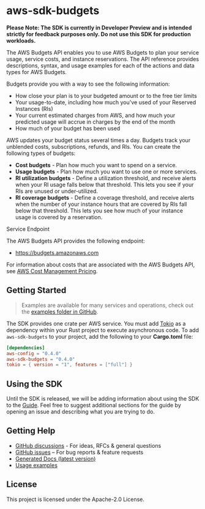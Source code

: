# aws-sdk-budgets

**Please Note: The SDK is currently in Developer Preview and is intended strictly for
feedback purposes only. Do not use this SDK for production workloads.**

The AWS Budgets API enables you to use AWS Budgets to plan your service usage, service costs, and instance reservations. The API reference provides descriptions, syntax, and usage examples for each of the actions and data types for AWS Budgets.

Budgets provide you with a way to see the following information:
  - How close your plan is to your budgeted amount or to the free tier limits
  - Your usage-to-date, including how much you've used of your Reserved Instances (RIs)
  - Your current estimated charges from AWS, and how much your predicted usage will accrue in charges by the end of the month
  - How much of your budget has been used

AWS updates your budget status several times a day. Budgets track your unblended costs, subscriptions, refunds, and RIs. You can create the following types of budgets:
  - __Cost budgets__ - Plan how much you want to spend on a service.
  - __Usage budgets__ - Plan how much you want to use one or more services.
  - __RI utilization budgets__ - Define a utilization threshold, and receive alerts when your RI usage falls below that threshold. This lets you see if your RIs are unused or under-utilized.
  - __RI coverage budgets__ - Define a coverage threshold, and receive alerts when the number of your instance hours that are covered by RIs fall below that threshold. This lets you see how much of your instance usage is covered by a reservation.

Service Endpoint

The AWS Budgets API provides the following endpoint:
  - https://budgets.amazonaws.com

For information about costs that are associated with the AWS Budgets API, see [AWS Cost Management Pricing](https://aws.amazon.com/aws-cost-management/pricing/).

## Getting Started

> Examples are available for many services and operations, check out the
> [examples folder in GitHub](https://github.com/awslabs/aws-sdk-rust/tree/main/examples).

The SDK provides one crate per AWS service. You must add [Tokio](https://crates.io/crates/tokio)
as a dependency within your Rust project to execute asynchronous code. To add `aws-sdk-budgets` to
your project, add the following to your **Cargo.toml** file:

```toml
[dependencies]
aws-config = "0.4.0"
aws-sdk-budgets = "0.4.0"
tokio = { version = "1", features = ["full"] }
```

## Using the SDK

Until the SDK is released, we will be adding information about using the SDK to the
[Guide](https://github.com/awslabs/aws-sdk-rust/blob/main/Guide.md). Feel free to suggest
additional sections for the guide by opening an issue and describing what you are trying to do.

## Getting Help

* [GitHub discussions](https://github.com/awslabs/aws-sdk-rust/discussions) - For ideas, RFCs & general questions
* [GitHub issues](https://github.com/awslabs/aws-sdk-rust/issues/new/choose) – For bug reports & feature requests
* [Generated Docs (latest version)](https://awslabs.github.io/aws-sdk-rust/)
* [Usage examples](https://github.com/awslabs/aws-sdk-rust/tree/main/examples)

## License

This project is licensed under the Apache-2.0 License.

